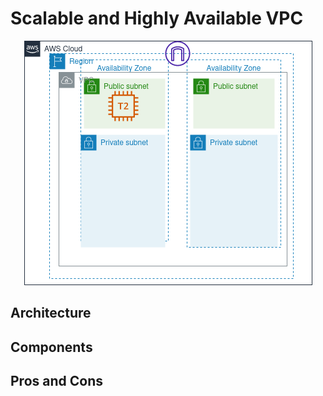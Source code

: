 # Scalable and Highly Available VPC

<div align="center">
    <img src="../../images/aws/3-ha-vpc-design.png">
</div>

## Architecture

## Components

## Pros and Cons
